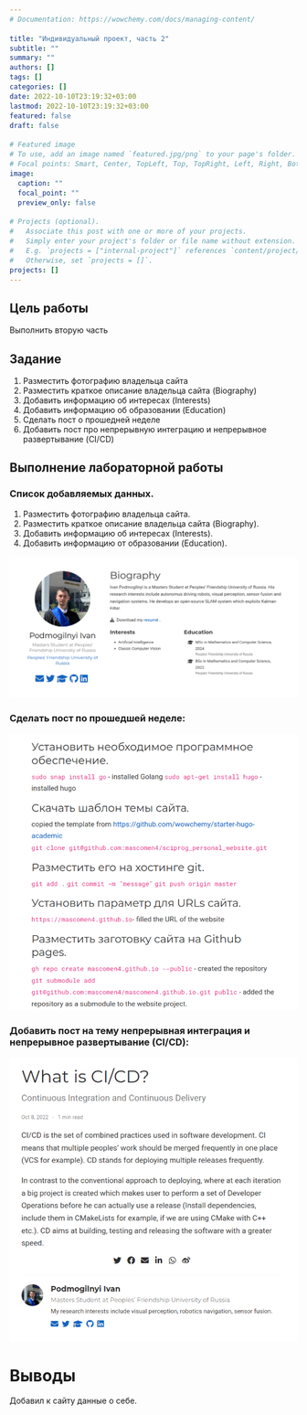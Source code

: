 ```yaml
---
# Documentation: https://wowchemy.com/docs/managing-content/

title: "Индивидуальный проект, часть 2"
subtitle: ""
summary: ""
authors: []
tags: []
categories: []
date: 2022-10-10T23:19:32+03:00
lastmod: 2022-10-10T23:19:32+03:00
featured: false
draft: false

# Featured image
# To use, add an image named `featured.jpg/png` to your page's folder.
# Focal points: Smart, Center, TopLeft, Top, TopRight, Left, Right, BottomLeft, Bottom, BottomRight.
image:
  caption: ""
  focal_point: ""
  preview_only: false

# Projects (optional).
#   Associate this post with one or more of your projects.
#   Simply enter your project's folder or file name without extension.
#   E.g. `projects = ["internal-project"]` references `content/project/deep-learning/index.md`.
#   Otherwise, set `projects = []`.
projects: []
---
```


## Цель работы

Выполнить вторую часть

## Задание

1. Разместить фотографию владельца сайта
2. Разместить краткое описание владельца сайта (Biography)
3. Добавить информацию об интересах (Interests)
4. Добавить информацию об образовании (Education)
5. Сделать пост о прошедней неделе
6. Добавить пост про непрерывную интеграцию и непрерывное развертывание (CI/CD)

## Выполнение лабораторной работы

### Список добавляемых данных.
1. Разместить фотографию владельца сайта.
2. Разместить краткое описание владельца сайта (Biography).
3. Добавить информацию об интересах (Interests).
4. Добавить информацию от образовании (Education).

![3](image/3.png)

### Сделать пост по прошедшей неделе:

![1](image/1.png)

### Добавить пост на тему непрерывная интеграция и непрерывное развертывание (CI/CD):

![2](image/2.png)

# Выводы

Добавил к сайту данные о себе.
